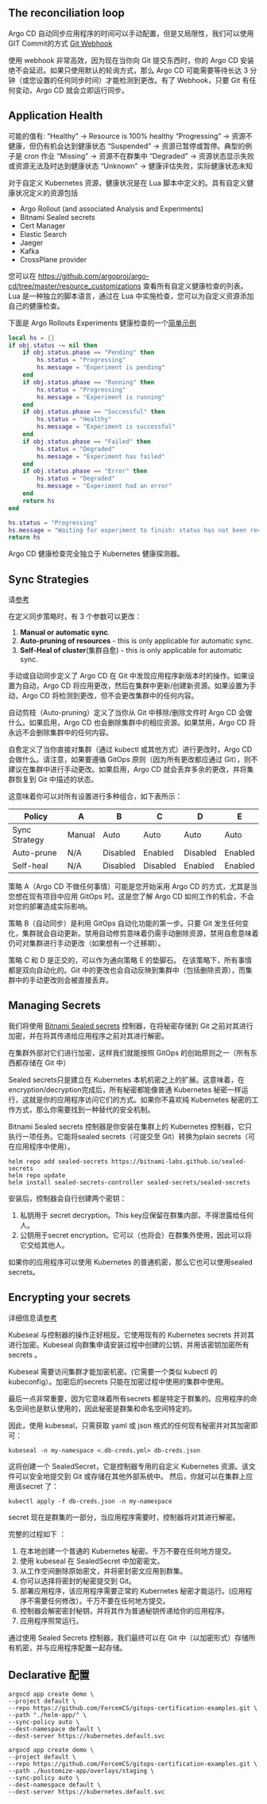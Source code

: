 ## The reconciliation loop
Argo CD 自动同步应用程序的时间可以手动配置，但是又局限性，我们可以使用GIT Commit的方式
[Git Webhook](https://argo-cd.readthedocs.io/en/stable/operator-manual/webhook/)

使用 webhook 非常高效，因为现在当你向 Git 提交东西时，你的 Argo CD 安装绝不会延迟。如果只使用默认的轮询方式，那么 Argo CD 可能需要等待长达 3 分钟（或您设置的任何同步时间）才能检测到更改。有了 Webhook，只要 Git 有任何变动，Argo CD 就会立即运行同步。

## Application Health
可能的值有:
“Healthy”     -> Resource is 100% healthy
“Progressing” -> 资源不健康，但仍有机会达到健康状态
“Suspended”   -> 资源已暂停或暂停。典型的例子是 cron 作业
“Missing”     -> 资源不在群集中
“Degraded”    -> 资源状态显示失败或资源无法及时达到健康状态
“Unknown”     -> 健康评估失败，实际健康状态未知

对于自定义 Kubernetes 资源，健康状况是在 Lua 脚本中定义的。具有自定义健康状况定义的资源包括

- Argo Rollout (and associated Analysis and Experiments)
- Bitnami Sealed secrets
- Cert Manager
- Elastic Search
- Jaeger
- Kafka
- CrossPlane provider

您可以在 https://github.com/argoproj/argo-cd/tree/master/resource_customizations 查看所有自定义健康检查的列表。Lua 是一种独立的脚本语言，通过在 Lua 中实施检查，您可以为自定义资源添加自己的健康检查。

下面是 Argo Rollouts Experiments 健康检查的一个[简单示例](https://github.com/argoproj/argo-cd/blob/master/resource_customizations/argoproj.io/Experiment/health.lua)

```lua
local hs = {}
if obj.status ~= nil then
    if obj.status.phase == "Pending" then
        hs.status = "Progressing"
        hs.message = "Experiment is pending"
    end
    if obj.status.phase == "Running" then
        hs.status = "Progressing"
        hs.message = "Experiment is running"
    end
    if obj.status.phase == "Successful" then
        hs.status = "Healthy"
        hs.message = "Experiment is successful"
    end
    if obj.status.phase == "Failed" then
        hs.status = "Degraded"
        hs.message = "Experiment has failed"
    end
    if obj.status.phase == "Error" then
        hs.status = "Degraded"
        hs.message = "Experiment had an error"
    end
    return hs
end

hs.status = "Progressing"
hs.message = "Waiting for experiment to finish: status has not been reconciled."
return hs
```

Argo CD 健康检查完全独立于 Kubernetes 健康探测器。

## Sync Strategies

请[参考](https://argo-cd.readthedocs.io/en/stable/user-guide/auto_sync/)

在定义同步策略时，有 3 个参数可以更改：

1. **Manual or automatic sync**.
2. **Auto-pruning of resources** - this is only applicable for automatic sync.
3. **Self-Heal of cluster**(集群自愈) - this is only applicable for automatic sync.

手动或自动同步定义了 Argo CD 在 Git 中发现应用程序新版本时的操作。如果设置为自动，Argo CD 将应用更改，然后在集群中更新/创建新资源。如果设置为手动，Argo CD 将检测到更改，但不会更改集群中的任何内容。

自动剪枝（Auto-pruning）定义了当你从 Git 中移除/删除文件时 Argo CD 会做什么。如果启用，Argo CD 也会删除集群中的相应资源。如果禁用，Argo CD 将永远不会删除集群中的任何内容。

自愈定义了当你直接对集群（通过 kubectl 或其他方式）进行更改时，Argo CD 会做什么。请注意，如果要遵循 GitOps 原则（因为所有更改都应通过 Git），则不建议在集群中进行手动更改。如果启用，Argo CD 就会丢弃多余的更改，并将集群恢复到 Git 中描述的状态。

这意味着你可以对所有设置进行多种组合，如下表所示：

| Policy        | A      | B        | C        | D        | E       |
| ------------- | ------ | -------- | -------- | -------- | ------- |
| Sync Strategy | Manual | Auto     | Auto     | Auto     | Auto    |
| Auto-prune    | N/A    | Disabled | Enabled  | Disabled | Enabled |
| Self-heal     | N/A    | Disabled | Disabled | Enabled  | Enabled |

策略 A（Argo CD 不做任何事情）可能是您开始采用 Argo CD 的方式，尤其是当您想在现有项目中应用 GitOps 时。这是您了解 Argo CD 如何工作的机会，不会对您的部署造成实际影响。

策略 B（自动同步）是利用 GitOps 自动化功能的第一步。只要 Git 发生任何变化，集群就会自动更新。禁用自动修剪意味着仍需手动删除资源，禁用自愈意味着仍可对集群进行手动更改（如果想有一个迁移期）。

策略 C 和 D 是正交的，可以作为通向策略 E 的垫脚石。
在该策略下，所有事情都是双向自动化的。Git 中的更改也会自动反映到集群中（包括删除资源），而集群中的手动更改则会被直接丢弃。

## Managing Secrets

我们将使用 [Bitnami Sealed secrets](https://github.com/bitnami-labs/sealed-secrets) 控制器，在将秘密存储到 Git 之前对其进行加密，并在将其传递给应用程序之前对其进行解密。

在集群外部对它们进行加密，这样我们就能按照 GitOps 的创始原则之一（所有东西都存储在 Git 中）

Sealed secrets只是建立在 Kubernetes 本机机密之上的扩展。这意味着，在encryption/decryption完成后，所有秘密都能像普通 Kubernetes 秘密一样运行，这就是你的应用程序访问它们的方式。如果你不喜欢纯 Kubernetes 秘密的工作方式，那么你需要找到一种替代的安全机制。

Bitnami Sealed secrets 控制器是你安装在集群上的 Kubernetes 控制器，它只执行一项任务。它能将sealed secrets（可提交至 Git）转换为plain secrets（可在应用程序中使用）。

```shell
helm repo add sealed-secrets https://bitnami-labs.github.io/sealed-secrets
helm repo update
helm install sealed-secrets-controller sealed-secrets/sealed-secrets
```

安装后，控制器会自行创建两个密钥：

1. 私钥用于 secret decryption。This key应保留在群集内部，不得泄露给任何人。
2. 公钥用于secret encryption。它可以（也将会）在群集外使用，因此可以将它交给其他人。

如果你的应用程序可以使用 Kubernetes 的普通机密，那么它也可以使用sealed secrets。

## Encrypting your secrets

详细信息请[参考](https://github.com/bitnami-labs/sealed-secrets/blob/main/README.md#installation)

Kubeseal 与控制器的操作正好相反。它使用现有的 Kubernetes secrets 并对其进行加密。Kubeseal 向群集申请安装过程中创建的公钥，并用该密钥加密所有secrets 。

Kubeseal 需要访问集群才能加密机密。(它需要一个类似 kubectl 的 kubeconfig）。加密后的secrets 只能在加密过程中使用的集群中使用。

最后一点非常重要，因为它意味着所有secrets 都是特定于群集的。应用程序的命名空间也是默认使用的，因此秘密是群集和命名空间特定的。

因此，使用 kubeseal，只需获取 yaml 或 json 格式的任何现有秘密并对其加密即可：

```
kubeseal -n my-namespace <.db-creds.yml> db-creds.json
```

这将创建一个 SealedSecret，它是控制器专用的自定义 Kubernetes 资源。该文件可以安全地提交到 Git 或存储在其他外部系统中。
然后，你就可以在集群上应用该secret 了：

```shell
kubectl apply -f db-creds.json -n my-namespace
```

secret 现在是群集的一部分，当应用程序需要时，控制器将对其进行解密。

完整的过程如下 ：

1. 在本地创建一个普通的 Kubernetes 秘密。千万不要在任何地方提交。
2. 使用 kubeseal 在 SealedSecret 中加密密文。
3. 从工作空间删除原始密文，并将密封密文应用到群集。
4. 你可以选择将密封的秘密提交到 Git。
5. 部署应用程序，该应用程序需要正常的 Kubernetes 秘密才能运行。(应用程序不需要任何修改）。千万不要在任何地方提交。
6. 控制器会解密密封秘钥，并将其作为普通秘钥传递给你的应用程序。
7. 应用程序照常运行。

通过使用 Sealed Secrets 控制器，我们最终可以在 Git 中（以加密形式）存储所有机密，并与应用程序配置一起存储。

## Declarative 配置

```
argocd app create demo \
--project default \
--repo https://github.com/ForcemCS/gitops-certification-examples.git \
--path "./helm-app/" \
--sync-policy auto \
--dest-namespace default \
--dest-server https://kubernetes.default.svc
```

```
argocd app create demo \
--project default \
--repo https://github.com/ForcemCS/gitops-certification-examples.git \
--path ./kustomize-app/overlays/staging \
--sync-policy auto \
--dest-namespace default \
--dest-server https://kubernetes.default.svc
```

